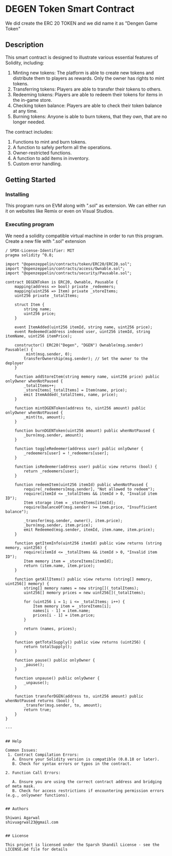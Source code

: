 # DEGEN Token Smart Contract

We did create the ERC 20 TOKEN and we did name it as "Dengen Game Token"

## Description

This smart contract is designed to illustrate various essential features of Solidity, including:

1. Minting new tokens: The platform is able to create new tokens and distribute them to players as rewards.
   Only the owner has rights to mint tokens.
2. Transferring tokens: Players are able to transfer their tokens to others.
3. Redeeming tokens: Players are able to redeem their tokens for items in the in-game store.
4. Checking token balance: Players are able to check their token balance at any time.
5. Burning tokens: Anyone is able to burn tokens, that they own, that are no longer needed.

The contract includes:

1. Functions to mint and burn tokens.
2. A function to safely perform all the operations.
3. Owner-restricted functions.
4. A function to add items in inventory.
5. Custom error handling.


## Getting Started

### Installing

This program runs on EVM along with ".sol" as extension. We can either run it on websites like Remix or even on Visual Studios.

### Executing program

We need a solidity compatible virtual machine in order to run this program.
Create a new file with ".sol" extension

```
/ SPDX-License-Identifier: MIT
pragma solidity ^0.8;

import "@openzeppelin/contracts/token/ERC20/ERC20.sol";
import "@openzeppelin/contracts/access/Ownable.sol";
import "@openzeppelin/contracts/security/Pausable.sol";

contract DEGENToken is ERC20, Ownable, Pausable {
    mapping(address => bool) private _redeemers;
    mapping(uint256 => Item) private _storeItems;
    uint256 private _totalItems;

    struct Item {
        string name;
        uint256 price;
    }

    event ItemAdded(uint256 itemId, string name, uint256 price);
    event Redeemed(address indexed user, uint256 itemId, string itemName, uint256 itemPrice);

    constructor() ERC20("Degen", "DGEN") Ownable(msg.sender) Pausable() {
        _mint(msg.sender, 0);
        transferOwnership(msg.sender); // Set the owner to the deployer
    }

    function addStoreItem(string memory name, uint256 price) public onlyOwner whenNotPaused {
        _totalItems++;
        _storeItems[_totalItems] = Item(name, price);
        emit ItemAdded(_totalItems, name, price);
    }

    function mintDGENToken(address to, uint256 amount) public onlyOwner whenNotPaused {
        _mint(to, amount);
    }

    function burnDGENToken(uint256 amount) public whenNotPaused {
        _burn(msg.sender, amount);
    }

    function toggleRedeemer(address user) public onlyOwner {
        _redeemers[user] = !_redeemers[user];
    }

    function isRedeemer(address user) public view returns (bool) {
        return _redeemers[user];
    }

    function redeemItem(uint256 itemId) public whenNotPaused {
        require(_redeemers[msg.sender], "Not allowed to redeem");
        require(itemId <= _totalItems && itemId > 0, "Invalid item ID");
        Item storage item = _storeItems[itemId];
        require(balanceOf(msg.sender) >= item.price, "Insufficient balance");

        _transfer(msg.sender, owner(), item.price);
        _burn(msg.sender, item.price);
        emit Redeemed(msg.sender, itemId, item.name, item.price);
    }

    function getItemInfo(uint256 itemId) public view returns (string memory, uint256) {
        require(itemId <= _totalItems && itemId > 0, "Invalid item ID");
        Item memory item = _storeItems[itemId];
        return (item.name, item.price);
    }

    function getAllItems() public view returns (string[] memory, uint256[] memory) {
        string[] memory names = new string[](_totalItems);
        uint256[] memory prices = new uint256[](_totalItems);

        for (uint256 i = 1; i <= _totalItems; i++) {
            Item memory item = _storeItems[i];
            names[i - 1] = item.name;
            prices[i - 1] = item.price;
        }

        return (names, prices);
    }

    function getTotalSupply() public view returns (uint256) {
        return totalSupply();
    }

    function pause() public onlyOwner {
        _pause();
    }

    function unpause() public onlyOwner {
        _unpause();
    }

    function transferDGEN(address to, uint256 amount) public whenNotPaused returns (bool) {
        _transfer(msg.sender, to, amount);
        return true;
    }
}

---


## Help

Common Issues:
 1. Contract Compilation Errors:
   A. Ensure your Solidity version is compatible (0.8.18 or later).
   B. Check for syntax errors or typos in the contract.

2. Function Call Errors:

   A. Ensure you are using the correct contract address and bridging of meta mask.
   B. Check for access restrictions if encountering permission errors (e.g., onlyowner functions).


## Authors

Shiwani Agarwal
shivuagrwal23@gmail.com


## License

This project is licensed under the Sparsh Shandil License - see the LICENSE.md file for details



